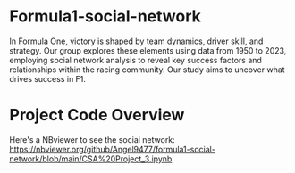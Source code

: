 # Formula1-social-network
In Formula One, victory is shaped by team dynamics, driver skill, and strategy. Our group explores these elements using data from 1950 to 2023, employing social network analysis to reveal key success factors and relationships within the racing community. Our study aims to uncover what drives success in F1.

# Project Code Overview
Here's a NBviewer to see the social network: https://nbviewer.org/github/Angel9477/formula1-social-network/blob/main/CSA%20Project_3.ipynb
